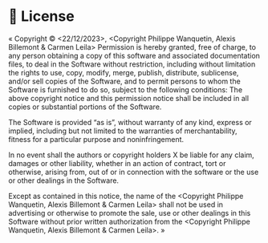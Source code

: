 # 🔑 License

« Copyright © <22/12/2023>, <Copyright Philippe Wanquetin, Alexis Billemont & Carmen Leila> Permission is hereby granted, free of charge, to any person obtaining a copy of this software and associated documentation files, to deal in the Software without restriction, including without limitation the rights to use, copy, modify, merge, publish, distribute, sublicense, and/or sell copies of the Software, and to permit persons to whom the Software is furnished to do so, subject to the following conditions: The above copyright notice and this permission notice shall be included in all copies or substantial portions of the Software.

The Software is provided “as is”, without warranty of any kind, express or implied, including but not limited to the warranties of merchantability, fitness for a particular purpose and noninfringement.

In no event shall the authors or copyright holders X be liable for any claim, damages or other liability, whether in an action of contract, tort or otherwise, arising from, out of or in connection with the software or the use or other dealings in the Software.

Except as contained in this notice, the name of the <Copyright Philippe Wanquetin, Alexis Billemont & Carmen Leila> shall not be used in advertising or otherwise to promote the sale, use or other dealings in this Software without prior written authorization from the <Copyright Philippe Wanquetin, Alexis Billemont & Carmen Leila>. »

